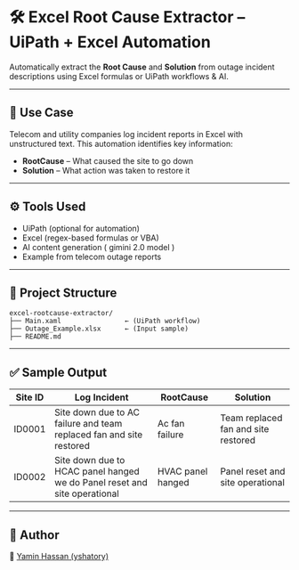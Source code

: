 # 🛠️ Excel Root Cause Extractor – UiPath + Excel Automation

Automatically extract the **Root Cause** and **Solution** from outage incident descriptions using Excel formulas or UiPath workflows & AI.

---

## 📌 Use Case

Telecom and utility companies log incident reports in Excel with unstructured text. This automation identifies key information:

- **RootCause** – What caused the site to go down
- **Solution** – What action was taken to restore it

---

## ⚙️ Tools Used

- UiPath (optional for automation)
- Excel (regex-based formulas or VBA)
- AI content generation ( gimini 2.0 model )
- Example from telecom outage reports

---

## 📂 Project Structure

```plaintext
excel-rootcause-extractor/
├── Main.xaml                ← (UiPath workflow)
├── Outage_Example.xlsx      ← (Input sample)
├── README.md
```

---

## ✅ Sample Output

| Site ID   | Log Incident                                                              | RootCause         | Solution                            |
|-----------|---------------------------------------------------------------------------|-------------------|-------------------------------------|
| ID0001    | Site down due to AC failure and team replaced fan and site restored       |Ac fan failure     | Team replaced fan and site restored |
| ID0002    | Site down due to HCAC panel hanged we do Panel reset and site operational |HVAC panel hanged  | Panel reset and site operational    |

---

## 🔗 Author

👤 [Yamin Hassan (yshatory)](https://github.com/yshatory)
